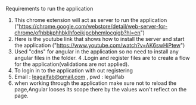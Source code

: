 Requirements to run the application 
1. This chrome extension will act as server to run the application ("https://chrome.google.com/webstore/detail/web-server-for-chrome/ofhbbkphhbklhfoeikjpcbhemlocgigb?hl=en") 
2. Here is the youtube link that shows how to install the server and start the application ("https://www.youtube.com/watch?v=AK6swHiPtew")
 3. Used "cdns" for angular in the application so no need to install any angular files in the folder.
 4 .Login and register files are to create a flow for the application(validations are not applied). 
 5. To login in to the application with out registering 
 6. Email : leagalfab@gmail.com , pwd   :   legalfab
 7. when working through the application make sure not to reload the page,Angular looses its scope there by the values won't reflect on the page.

